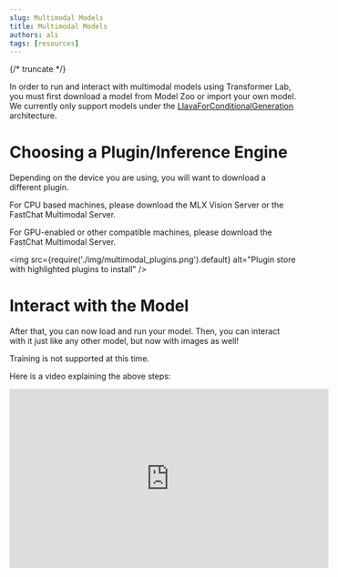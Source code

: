 ```yaml
---
slug: Multimodal Models
title: Multimodal Models
authors: ali
tags: [resources]
---
```


{/* truncate */}

In order to run and interact with multimodal models using Transformer Lab, you must first download a model from Model Zoo or import your own model. We currently only support models under the [LlavaForConditionalGeneration](https://huggingface.co/docs/transformers/en/model_doc/llava#transformers.LlavaForConditionalGeneration) architecture.

# Choosing a Plugin/Inference Engine

Depending on the device you are using, you will want to download a different plugin.

For CPU based machines, please download the MLX Vision Server or the FastChat Multimodal Server.

For GPU-enabled or other compatible machines, please download the FastChat Multimodal Server.

<img src={require('./img/multimodal_plugins.png').default} alt="Plugin store with highlighted plugins to install" />

# Interact with the Model

After that, you can now load and run your model. Then, you can interact with it just like any other model, but now with images as well!

Training is not supported at this time.

Here is a video explaining the above steps:

<iframe width="560" height="315" src="https://www.youtube.com/embed/GFbXZrElW8g?si=s9W541lZn4MDRb1u" title="YouTube video player" frameborder="0" allow="accelerometer; autoplay; clipboard-write; encrypted-media; gyroscope; picture-in-picture; web-share" referrerpolicy="strict-origin-when-cross-origin" allowfullscreen></iframe>
